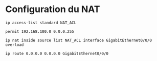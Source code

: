 # Configuration du NAT

    ip access-list standard NAT_ACL

    permit 192.168.100.0 0.0.0.255

    ip nat inside source list NAT_ACL interface GigabitEthernet0/0/0 overload

    ip route 0.0.0.0 0.0.0.0 GigabitEthernet0/0/0
